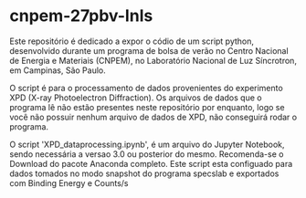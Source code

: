 # cnpem-27pbv-lnls

Este repositório é dedicado a expor o códio de um script python, desenvolvido durante um programa de bolsa de verão no Centro Nacional de Energia e Materiais (CNPEM), no Laboratório Nacional de Luz Síncrotron, em Campinas, São Paulo.

O script é para o processamento de dados provenientes do experimento XPD (X-ray Photoelectron Diffraction).
Os arquivos de dados que o programa lê não estão presentes neste repositório por enquanto, logo se você não possuir nenhum arquivo de dados de XPD, não conseguirá rodar o programa.

O script 'XPD_dataprocessing.ipynb', é um arquivo do Jupyter Notebook, sendo necessária a versao 3.0 ou posterior do mesmo. Recomenda-se o Download do pacote Anaconda completo. Este script esta configuado para dados tomados no modo snapshot do programa specslab e exportados com Binding Energy e Counts/s
